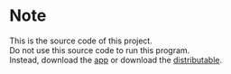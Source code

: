 # Note
This is the source code of this project.   
Do not use this source code to run this program.  
Instead, download the [app](https://github.com/jPRO-22/home-loan-calculator/releases/latest/download/home-loan-calculator-app-installer.zip) or download the [distributable](https://github.com/jPRO-22/home-loan-calculator/releases/latest/download/home-loan-calculator.zip). 
